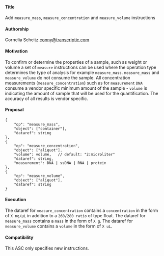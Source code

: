 #### **Title**

Add `measure_mass`, `measure_concentration` and `measure_volume` instructions


#### **Authorship**

Cornelia Scheitz <conny@transcriptic.com>


#### **Motivation**

To confirm or determine the properties of a sample, such as weight or volume a set of `measure` instructions can be used where the operation type determines the type of analysis for example `measure_mass`. `measure_mass` and `measure_volume` do not consume the sample. All concentration measurements (`measure_concentration`) such as for `measurement` `DNA` consume a vendor specific minimum amount of the sample - `volume` is indicating the amount of sample that will be used for the quantification. The accuracy of all results is vendor specific.


#### **Proposal**

```
{
    "op": "measure_mass",
    "object": ["container"],
    "dataref": string
},
{
    "op": "measure_concentration",
    "object": ["aliquot"],
    "volume": volume,   // default: "2:microliter"
    "dataref": string,
    "measurement": DNA | ssDNA | RNA | protein
},
{
    "op": "measure_volume",
    "object": ["aliquot"],
    "dataref": string
}
```


#### **Execution**

The dataref for `measure_concentration` contains a `concentration` in the form of `X ng/µL` in addition to a `260/280 ratio` of type float.
The dataref for `measure_mass` contains a `mass` in the form of `X g`.
The dataref for `measure_volume` contains a `volume` in the form of `X uL`.


#### **Compatibility**

This ASC only specifies new instructions.